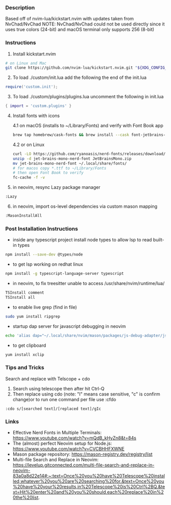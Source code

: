 ### Description

Based off of nvim-lua/kickstart.nvim with updates taken from NvChad/NvChad
NOTE: NvChad/NvChad could not be used directly since it uses true colors (24-bit) and macOS terminal only supports 256 (8-bit)

### Instructions

1. Install kickstart.nvim
```sh
# on Linux and Mac
git clone https://github.com/nvim-lua/kickstart.nvim.git "${XDG_CONFIG_HOME:-$HOME/.config}"/nvim
```

2. To load ./custom/init.lua add the following the end of the init.lua
```lua
require('custom.init');
```

3. To load ./custom/plugins/plugins.lua uncomment the following in init.lua
```lua
{ import = 'custom.plugins' }
```

4. Install fonts with icons

    4.1 on macOS (installs to ~/Library/Fonts) and verify with Font Book app
    ```sh
    brew tap homebrew/cask-fonts && brew install --cask font-jetbrains-mono
    ```

    4.2 or on Linux
    ```sh
    curl -LO https://github.com/ryanoasis/nerd-fonts/releases/download/v3.0.2/JetBrainsMono.zip
    unzip -d jet-brains-mono-nerd-font JetBrainsMono.zip
    mv jet-brains-mono-nerd-font ~/.local/share/fonts/
    # for macos copy *.ttf to ~/Library/Fonts
    # then open Font Book to verify
    fc-cache -f -v
    ```

5. in neovim, resync Lazy package manager
```sh
:Lazy
```

6. in neovim, import os-level dependencies via custom mason mapping
```sh
:MasonInstallAll
```

### Post Installation Instructions

* inside any typescript project install node types to allow lsp to read built-in types
```sh
npm install --save-dev @types/node
```

* to get lsp working on redhat linux
```sh
npm install -g typescript-language-server typescript
```

* in neovim, to fix treesitter unable to access /usr/share/nvim/runtime/lua/
```sh
TSInstall comment
TSInstall all
```

* to enable live grep (find in file)
```sh
sudo yum install ripgrep
```

* startup dap server for javascript debugging in neovim
```sh
echo 'alias dap="~/.local/share/nvim/mason/packages/js-debug-adapter/js-debug-adapter 8123 127.0.0.1"' >> ~/.bashrc
```

* to get clipboard
```sh
yum install xclip
```

### Tips and Tricks

Search and replace with Telscope + cdo

1. Search using telescope then after hit Ctrl-Q
2. Then replace using cdo (note: "I" means case sensitive, "c" is confirm change)or to run one command per file use :cfdo
```vi
:cdo s/[searched text]/[replaced text]/gIc
```

### Links

* Effective Nerd Fonts in Multiple Terminals: https://www.youtube.com/watch?v=mQdB_kHyZn8&t=84s
* The (almost) perfect Neovim setup for Node.js: https://www.youtube.com/watch?v=CVCBHHFXWNE
* Mason package repository: https://mason-registry.dev/registry/list
* Multi-file Search and Replace in Neovim: https://levelup.gitconnected.com/multi-file-search-and-replace-in-neovim-83a0a8d22e14#:~:text=Once%20you%20have%20Telescope%20installed,whatever%20you%20are%20searching%20for.&text=Once%20you%20have%20your%20results,in%20Telescope%20is%20Ctrl%2BQ.&text=Hit%20enter%20and%20you%20should,each%20replace%20in%20the%20list.
